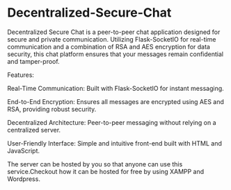 # Decentralized-Secure-Chat
Decentralized Secure Chat is a peer-to-peer chat application designed for secure and private communication. Utilizing Flask-SocketIO for real-time communication and a combination of RSA and AES encryption for data security, this chat platform ensures that your messages remain confidential and tamper-proof.

Features:

Real-Time Communication: Built with Flask-SocketIO for instant messaging.

End-to-End Encryption: Ensures all messages are encrypted using AES and RSA, providing robust security.

Decentralized Architecture: Peer-to-peer messaging without relying on a centralized server.

User-Friendly Interface: Simple and intuitive front-end built with HTML and JavaScript.






The server can be hosted by you so that anyone can use this service.Checkout how it can be hosted for free by using XAMPP and Wordpress.

